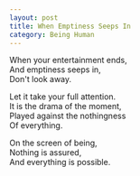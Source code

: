```yaml
---
layout: post
title: When Emptiness Seeps In
category: Being Human 
---
```


When your entertainment ends,  
And emptiness seeps in,  
Don't look away.

Let it take your full attention.  
It is the drama of the moment,  
Played against the nothingness  
Of everything.

On the screen of being,  
Nothing is assured,  
And everything is possible.
